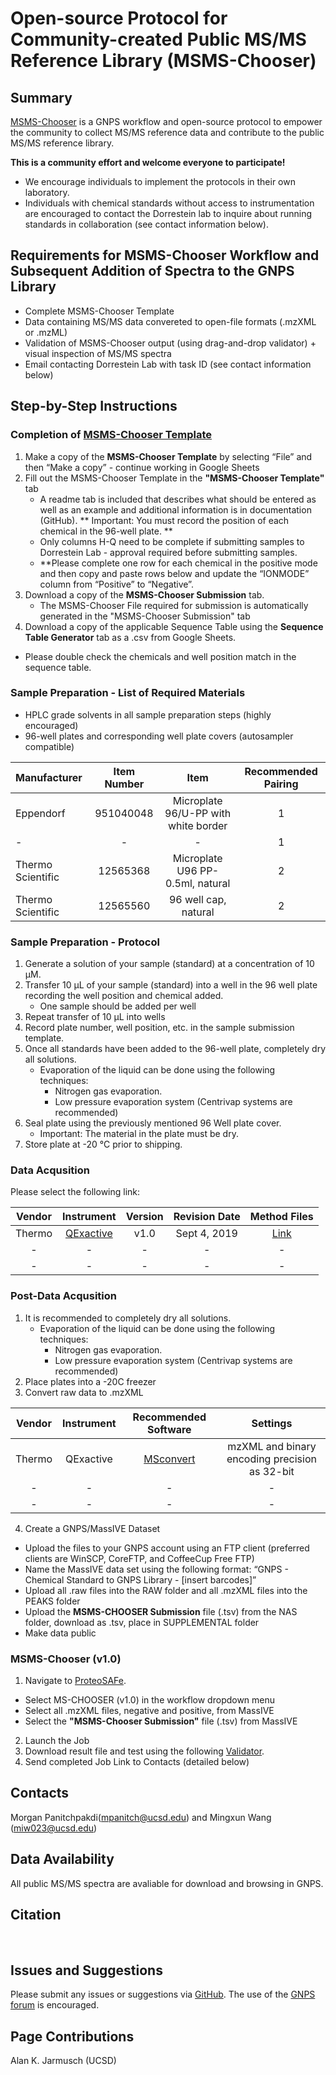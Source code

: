 # Open-source Protocol for Community-created Public MS/MS Reference Library (MSMS-Chooser)

## Summary
[MSMS-Chooser](https://proteomics2.ucsd.edu/ProteoSAFe/) is a GNPS workflow and open-source protocol to empower the community to collect MS/MS reference data and contribute to the public MS/MS reference library.

**This is a community effort and welcome everyone to participate!**
  * We encourage individuals to implement the protocols in their own laboratory.
  * Individuals with chemical standards without access to instrumentation are encouraged to contact the Dorrestein lab to inquire about running standards in collaboration (see contact information below).

## Requirements for MSMS-Chooser Workflow and Subsequent Addition of Spectra to the GNPS Library
  * Complete MSMS-Chooser Template
  * Data containing MS/MS data convereted to open-file formats (.mzXML or .mzML)
  * Validation of MSMS-Chooser output (using drag-and-drop validator) + visual inspection of MS/MS spectra
  * Email contacting Dorrestein Lab with task ID (see contact information below)

## Step-by-Step Instructions

### Completion of [MSMS-Chooser Template](https://docs.google.com/spreadsheets/d/1C6bpcaC2b4KpXaimkpslH4whlqKlN4T9DB-BKNYshjQ/edit?usp=sharing)
1. Make a copy of the **MSMS-Chooser Template** by selecting “File” and then “Make a copy” - continue working in Google Sheets
2. Fill out the MSMS-Chooser Template in the **"MSMS-Chooser Template"** tab
    * A readme tab is included that describes what should be entered as well as an example and additional information is in documentation (GitHub). ** Important: You must record the position of each chemical in the 96-well plate. **
    * Only columns H-Q need to be complete if submitting samples to Dorrestein Lab - approval required before submitting samples.
    * **Please complete one row for each chemical in the positive mode and then copy and paste rows below and update the “IONMODE” column from “Positive” to “Negative”.
3. Download a copy of the **MSMS-Chooser Submission** tab.
    * The MSMS-Chooser File required for submission is automatically generated in the "MSMS-Chooser Submission" tab
4. Download a copy of the applicable Sequence Table using the **Sequence Table Generator** tab as a .csv from Google Sheets.
  * Please double check the chemicals and well position match in the sequence table.

### Sample Preparation - List of Required Materials
  * HPLC grade solvents in all sample preparation steps (highly encouraged)
  * 96-well plates and corresponding well plate covers (autosampler compatible)
 
| Manufacturer | Item Number | Item | Recommended Pairing |
|:------------- |:-------------:|:-----:|:------:|
| Eppendorf       | 951040048 | Microplate 96/U-PP with white border | 1 |
|-|-|-| 1 |
| Thermo Scientific | 12565368 | Microplate U96 PP-0.5ml, natural | 2 |
| Thermo Scientific | 12565560 | 96 well cap, natural | 2 |

### Sample Preparation - Protocol
1. Generate a solution of your sample (standard) at a concentration of 10 µM.
2. Transfer 10 µL of your sample (standard) into a well in the 96 well plate recording the well position and chemical added.
    * One sample should be added per well
3. Repeat transfer of 10 µL into wells
4. Record plate number, well position, etc. in the sample submission template.
5. Once all standards have been added to the 96-well plate, completely dry all solutions.
    * Evaporation of the liquid can be done using the following techniques:
      * Nitrogen gas evaporation.
      * Low pressure evaporation system (Centrivap systems are recommended)
6. Seal plate using the previously mentioned 96 Well plate cover. 
    * Important: The material in the plate must be dry.
7. Store plate at -20 °C prior to shipping.

### Data Acqusition 
Please select the following link:

| Vendor | Instrument | Version | Revision Date| Method Files|
|:---:|:---:|:---:|:---:|:---:|
|Thermo|[QExactive](msmschooserdataacquisitionQE.md)|v1.0|Sept 4, 2019| [Link](massive_link_here)|
|-|-|-|-|-|
|-|-|-|-|-|


### Post-Data Acqusition 
1. It is recommended to completely dry all solutions.
    * Evaporation of the liquid can be done using the following techniques:
      * Nitrogen gas evaporation.
      * Low pressure evaporation system (Centrivap systems are recommended)
2. Place plates into a -20C freezer
3. Convert raw data to .mzXML

| Vendor | Instrument | Recommended Software| Settings |
|:---:|:---:|:---:|:---:|
|Thermo|QExactive|[MSconvert](http://proteowizard.sourceforge.net/tools.shtml)| mzXML and binary encoding precision as 32-bit|
|-|-|-|-|
|-|-|-|-|

4. Create a GNPS/MassIVE Dataset
  * Upload the files to your GNPS account using an FTP client (preferred clients are WinSCP, CoreFTP, and CoffeeCup Free FTP)
  * Name the MassIVE data set using the following format: “GNPS - Chemical Standard to GNPS Library - [insert barcodes]”
  * Upload all .raw files into the RAW folder and all .mzXML files into the PEAKS folder
  * Upload the **MSMS-CHOOSER Submission** file (.tsv) from the NAS folder, download as .tsv, place in SUPPLEMENTAL folder
  * Make data public

### MSMS-Chooser (v1.0)
1. Navigate to [ProteoSAFe](https://proteomics2.ucsd.edu/ProteoSAFe/).
  * Select MS-CHOOSER (v1.0) in the workflow dropdown menu
  * Select all .mzXML files, negative and positive, from MassIVE
  * Select the **"MSMS-Chooser Submission"** file (.tsv) from MassIVE
2. Launch the Job
3. Download result file and test using the following [Validator](http://dorresteinappshub.ucsd.edu:5020/).
4. Send completed Job Link to Contacts (detailed below)

## Contacts
Morgan Panitchpakdi(mpanitch@ucsd.edu) and Mingxun Wang (miw023@ucsd.edu)

## Data Availability
All public MS/MS spectra are avaliable for download and browsing in GNPS.

## Citation
<br>

## Issues and Suggestions
Please submit any issues or suggestions via [GitHub](https://github.com/CCMS-UCSD/GNPS_Workflows). The use of the [GNPS forum](https://groups.google.com/forum/#!forum/molecular_networking_bug_reports) is encouraged.

## Page Contributions
Alan K. Jarmusch (UCSD)
